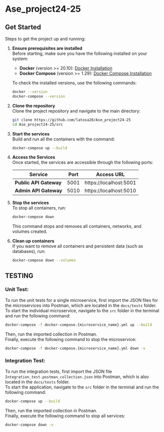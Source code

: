 
# Ase_project24-25
## Get Started

Steps to get the project up and running:

1. **Ensure prerequisites are installed**  
   Before starting, make sure you have the following installed on your system:

   - **Docker** (version >= 20.10): [Docker Installation](https://docs.docker.com/get-docker/)  
   - **Docker Compose** (version >= 1.29): [Docker Compose Installation](https://docs.docker.com/compose/install/)

   To check the installed versions, use the following commands:

   ```bash
   docker --version
   docker-compose --version
   ```

2. **Clone the repository**  
   Clone the project repository and navigate to the main directory:

   ```bash
   git clone https://github.com/latosa28/Ase_project24-25
   cd Ase_project24-25/src
   ```

3. **Start the services**  
   Build and run all the containers with the command:

   ```bash
   docker-compose up --build
   ```

4. **Access the Services**  
   Once started, the services are accessible through the following ports:

   | Service               | Port   | Access URL                  |
   |-----------------------|--------|-----------------------------|
   | **Public API Gateway** | 5001   | https://localhost:5001       |
   | **Admin API Gateway**  | 5010   | https://localhost:5010       |

5. **Stop the services**  
   To stop all containers, run:

   ```bash
   docker-compose down
   ```

   This command stops and removes all containers, networks, and volumes created.

6. **Clean up containers**  
   If you want to remove all containers and persistent data (such as databases), run:

   ```bash
   docker-compose down --volumes
   ```


## TESTING

### Unit Test:
To run the unit tests for a single microservice, first import the JSON files for the microservices into Postman, which are located in the `docs/tests` folder.  
To start the individual microservice, navigate to the `src` folder in the terminal and run the following command:

```bash
docker-compose -f docker-compose.{microservice_name}.yml up --build
```

Then, run the imported collection in Postman.  
Finally, execute the following command to stop the microservice:

```bash
docker-compose -f docker-compose.{microservice_name}.yml down -v
```

### Integration Test:
To run the integration tests, first import the JSON file `Integration_test.postman_collection.json` into Postman, which is also located in the `docs/tests` folder.  
To start the application, navigate to the `src` folder in the terminal and run the following command:

```bash
docker-compose up --build
```

Then, run the imported collection in Postman.  
Finally, execute the following command to stop all services:

```bash
docker-compose down -v
```
